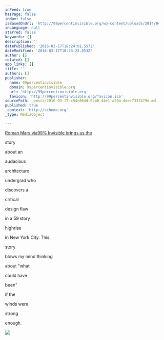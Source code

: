 ```yaml
---
inFeed: true
hasPage: false
inNav: false
isBasedOnUrl: 'http://99percentinvisible.org/wp-content/uploads/2014/04/IMG_4601-copy-2.jpg'
inLanguage: null
starred: false
keywords: []
description: ''
datePublished: '2016-03-17T18:24:01.557Z'
dateModified: '2016-03-17T18:23:28.053Z'
author: []
related: []
app_links: []
title: ''
authors: []
publisher:
  name: 99percentinvisible
  domain: 99percentinvisible.org
  url: 'http://99percentinvisible.org'
  favicon: 'http://99percentinvisible.org/favicon.ico'
sourcePath: _posts/2016-03-17-c54e06dd-6c48-44e1-a20a-4eec7337479e.md
published: true
_context: 'http://schema.org'
_type: MediaObject

---
```

[Roman Mars via][0][99% Invisible brings us the][1]

story

about an

audacious

architecture

undergrad who

discovers a

critical

design flaw

in a 59 story

highrise

in New York City. This

story

blows my mind thinking

about "what

could have

been"

if the

winds were

strong

enough.

<article style=""><img src="http://99percentinvisible.org/wp-content/uploads/2014/04/IMG_4601-copy-2.jpg" /></article>



[0]: https://en.wikipedia.org/wiki/Roman_Mars
[1]: http://99percentinvisible.org/